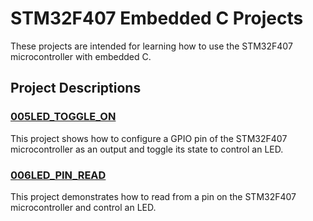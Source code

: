 # STM32F407 Embedded C Projects

These projects are intended for learning how to use the STM32F407 microcontroller with embedded C.

## Project Descriptions

### [005LED_TOGGLE_ON](005LED_TOGGLE_ON/src/main.c)

This project shows how to configure a GPIO pin of the STM32F407 microcontroller as an output and toggle its state to control an LED.

### [006LED_PIN_READ](006_LED_PIN_READ/src/main.c)

This project demonstrates how to read from a pin on the STM32F407 microcontroller and control an LED.
